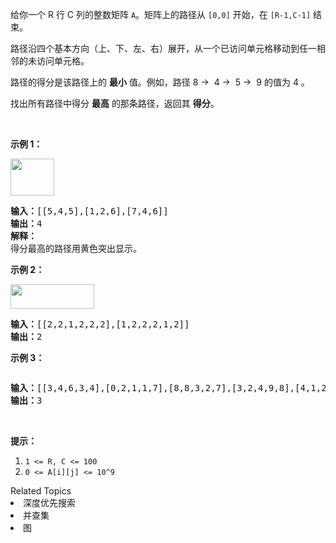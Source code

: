 <p>给你一个 R 行 C 列的整数矩阵&nbsp;<code>A</code>。矩阵上的路径从&nbsp;<code>[0,0]</code>&nbsp;开始，在&nbsp;<code>[R-1,C-1]</code>&nbsp;结束。</p>

<p>路径沿四个基本方向（上、下、左、右）展开，从一个已访问单元格移动到任一相邻的未访问单元格。</p>

<p>路径的得分是该路径上的 <strong>最小</strong> 值。例如，路径 8 &rarr;&nbsp; 4 &rarr;&nbsp; 5 &rarr;&nbsp; 9 的值为 4 。</p>

<p>找出所有路径中得分 <strong>最高</strong> 的那条路径，返回其&nbsp;<strong>得分</strong>。</p>

<p>&nbsp;</p>

<p><strong>示例 1：</strong></p>

<p><strong><img alt="" src="https://assets.leetcode-cn.com/aliyun-lc-upload/uploads/2019/06/27/1313_ex1.jpeg" style="height: 59px; width: 70px;"></strong></p>

<pre><strong>输入：</strong>[[5,4,5],[1,2,6],[7,4,6]]
<strong>输出：</strong>4
<strong>解释： </strong>
得分最高的路径用黄色突出显示。 
</pre>

<p><strong>示例 2：</strong></p>

<p><strong><img alt="" src="https://assets.leetcode-cn.com/aliyun-lc-upload/uploads/2019/06/27/1313_ex2.jpeg" style="height: 39px; width: 134px;"></strong></p>

<pre><strong>输入：</strong>[[2,2,1,2,2,2],[1,2,2,2,1,2]]
<strong>输出：</strong>2</pre>

<p><strong>示例 3：</strong></p>

<p><strong><img alt="" src="https://assets.leetcode-cn.com/aliyun-lc-upload/uploads/2019/06/27/1313_ex3.jpeg"></strong></p>

<pre><strong>输入：</strong>[[3,4,6,3,4],[0,2,1,1,7],[8,8,3,2,7],[3,2,4,9,8],[4,1,2,0,0],[4,6,5,4,3]]
<strong>输出：</strong>3</pre>

<p>&nbsp;</p>

<p><strong>提示：</strong></p>

<ol>
	<li><code>1 &lt;= R, C&nbsp;&lt;= 100</code></li>
	<li><code>0 &lt;= A[i][j] &lt;= 10^9</code></li>
</ol>
<div><div>Related Topics</div><div><li>深度优先搜索</li><li>并查集</li><li>图</li></div></div>